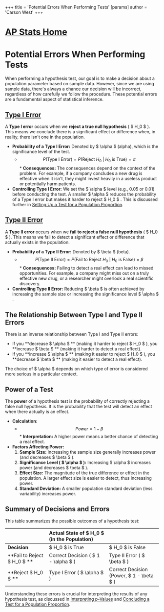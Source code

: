 +++
 title = 'Potential Errors When Performing Tests'
[params]
	author = 'Carson West'
+++
# [AP Stats Home](./../ap-stats-home/)
# Potential Errors When Performing Tests

When performing a hypothesis test, our goal is to make a decision about a population parameter based on sample data. However, since we are using sample data, there's always a chance our decision will be incorrect, regardless of how carefully we follow the procedure. These potential errors are a fundamental aspect of statistical inference.

## [Type I Error](./../type-i-error/)

A **Type I error** occurs when we **reject a true null hypothesis** ( $ H_0 $ ). This means we conclude there is a significant effect or difference when, in reality, there isn't one in the population.

*   **Probability of a Type I Error:** Denoted by  $ \alpha $  (alpha), which is the significance level of the test.
    *    $$ P(\text{Type I Error}) = P(\text{Reject } H_0 \text{ | } H_0 \text{ is True}) = \alpha $$  *   **Consequences:** The consequences depend on the context of the problem. For example, if a company concludes a new drug is effective when it isn't, they might invest heavily in a useless product or potentially harm patients.
*   **Controlling Type I Error:** We set the  $ \alpha $  level (e.g., 0.05 or 0.01) before conducting the test. A smaller  $ \alpha $  reduces the probability of a Type I error but makes it harder to reject  $ H_0 $ . This is discussed further in [Setting Up a Test for a Population Proportion](./../setting-up-a-test-for-a-population-proportion/).

## [Type II Error](./../type-ii-error/)

A **Type II error** occurs when we **fail to reject a false null hypothesis** ( $ H_0 $ ). This means we fail to detect a significant effect or difference that actually exists in the population.

*   **Probability of a Type II Error:** Denoted by  $ \beta $  (beta).
    *    $$ P(\text{Type II Error}) = P(\text{Fail to Reject } H_0 \text{ | } H_0 \text{ is False}) = \beta $$  *   **Consequences:** Failing to detect a real effect can lead to missed opportunities. For example, a company might miss out on a truly effective new drug, or a researcher might overlook a real scientific discovery.
*   **Controlling Type II Error:** Reducing  $ \beta $  is often achieved by increasing the sample size or increasing the significance level  $ \alpha $ .

## The Relationship Between Type I and Type II Errors

There is an inverse relationship between Type I and Type II errors:
*   If you **decrease  $ \alpha $ ** (making it harder to reject  $ H_0 $ ), you **increase  $ \beta $ ** (making it harder to detect a real effect).
*   If you **increase  $ \alpha $ ** (making it easier to reject  $ H_0 $ ), you **decrease  $ \beta $ ** (making it easier to detect a real effect).

The choice of  $ \alpha $  depends on which type of error is considered more serious in a particular context.

## Power of a Test

The **power** of a hypothesis test is the probability of correctly rejecting a false null hypothesis. It is the probability that the test will detect an effect when there actually is an effect.

*   **Calculation:**
    *    $$ Power = 1 - \beta $$  *   **Interpretation:** A higher power means a better chance of detecting a real effect.
*   **Factors Affecting Power:**
    1.  **Sample Size:** Increasing the sample size generally increases power (and decreases  $ \beta $ ).
    2.  **Significance Level ( $ \alpha $ ):** Increasing  $ \alpha $  increases power (and decreases  $ \beta $ ).
    3.  **Effect Size:** The magnitude of the true difference or effect in the population. A larger effect size is easier to detect, thus increasing power.
    4.  **Standard Deviation:** A smaller population standard deviation (less variability) increases power.

## Summary of Decisions and Errors

This table summarizes the possible outcomes of a hypothesis test:

|                        | **Actual State of  $ H_0 $  (in the Population)** |                                                                  |
| :--------------------- | :-------------------------------------------- | :--------------------------------------------------------------- |
| **Decision**           |  $ H_0 $  is True                                 |  $ H_0 $  is False                                                   |
| **Fail to Reject  $ H_0 $ ** | Correct Decision ( $ 1 - \alpha $ )               | Type II Error ( $ \beta $ )                                          |
| **Reject  $ H_0 $ **       | Type I Error ( $ \alpha $ )                       | Correct Decision (Power,  $ 1 - \beta $ )                           |

Understanding these errors is crucial for interpreting the results of any hypothesis test, as discussed in [Interpreting p-Values](./../interpreting-p-values/) and [Concluding a Test for a Population Proportion](./../concluding-a-test-for-a-population-proportion/).